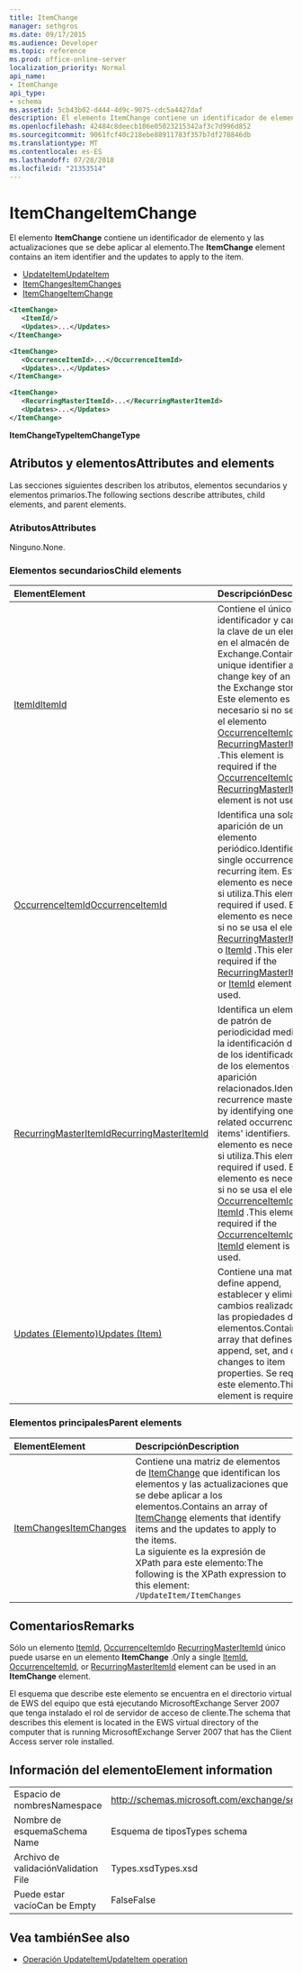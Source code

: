 ```yaml
---
title: ItemChange
manager: sethgros
ms.date: 09/17/2015
ms.audience: Developer
ms.topic: reference
ms.prod: office-online-server
localization_priority: Normal
api_name:
- ItemChange
api_type:
- schema
ms.assetid: 5cb43b02-d444-4d9c-9075-cdc5a4427daf
description: El elemento ItemChange contiene un identificador de elemento y las actualizaciones que se debe aplicar al elemento.
ms.openlocfilehash: 42484c8deecb106e05023215342af3c7d996d852
ms.sourcegitcommit: 9061fcf40c218ebe88911783f357b7df278846db
ms.translationtype: MT
ms.contentlocale: es-ES
ms.lasthandoff: 07/28/2018
ms.locfileid: "21353514"
---
```

# <a name="itemchange"></a><span data-ttu-id="1609a-103">ItemChange</span><span class="sxs-lookup"><span data-stu-id="1609a-103">ItemChange</span></span>

<span data-ttu-id="1609a-104">El elemento **ItemChange** contiene un identificador de elemento y las actualizaciones que se debe aplicar al elemento.</span><span class="sxs-lookup"><span data-stu-id="1609a-104">The **ItemChange** element contains an item identifier and the updates to apply to the item.</span></span> 
  
- [<span data-ttu-id="1609a-105">UpdateItem</span><span class="sxs-lookup"><span data-stu-id="1609a-105">UpdateItem</span></span>](updateitem.md) 
- [<span data-ttu-id="1609a-106">ItemChanges</span><span class="sxs-lookup"><span data-stu-id="1609a-106">ItemChanges</span></span>](itemchanges.md)
- [<span data-ttu-id="1609a-107">ItemChange</span><span class="sxs-lookup"><span data-stu-id="1609a-107">ItemChange</span></span>](itemchange.md)
  
```xml
<ItemChange>
   <ItemId/>
   <Updates>...</Updates>
</ItemChange>
```

```xml
<ItemChange>
   <OccurrenceItemId>...</OccurrenceItemId>
   <Updates>...</Updates>
</ItemChange>
```

```xml
<ItemChange>
   <RecurringMasterItemId>...</RecurringMasterItemId>
   <Updates>...</Updates>
</ItemChange>
```

<span data-ttu-id="1609a-108">**ItemChangeType**</span><span class="sxs-lookup"><span data-stu-id="1609a-108">**ItemChangeType**</span></span>

## <a name="attributes-and-elements"></a><span data-ttu-id="1609a-109">Atributos y elementos</span><span class="sxs-lookup"><span data-stu-id="1609a-109">Attributes and elements</span></span>

<span data-ttu-id="1609a-110">Las secciones siguientes describen los atributos, elementos secundarios y elementos primarios.</span><span class="sxs-lookup"><span data-stu-id="1609a-110">The following sections describe attributes, child elements, and parent elements.</span></span>
  
### <a name="attributes"></a><span data-ttu-id="1609a-111">Atributos</span><span class="sxs-lookup"><span data-stu-id="1609a-111">Attributes</span></span>

<span data-ttu-id="1609a-112">Ninguno.</span><span class="sxs-lookup"><span data-stu-id="1609a-112">None.</span></span>
  
### <a name="child-elements"></a><span data-ttu-id="1609a-113">Elementos secundarios</span><span class="sxs-lookup"><span data-stu-id="1609a-113">Child elements</span></span>

|<span data-ttu-id="1609a-114">**Element**</span><span class="sxs-lookup"><span data-stu-id="1609a-114">**Element**</span></span>|<span data-ttu-id="1609a-115">**Descripción**</span><span class="sxs-lookup"><span data-stu-id="1609a-115">**Description**</span></span>|
|:-----|:-----|
|[<span data-ttu-id="1609a-116">ItemId</span><span class="sxs-lookup"><span data-stu-id="1609a-116">ItemId</span></span>](itemid.md) <br/> |<span data-ttu-id="1609a-117">Contiene el único identificador y cambiar la clave de un elemento en el almacén de Exchange.</span><span class="sxs-lookup"><span data-stu-id="1609a-117">Contains the unique identifier and change key of an item in the Exchange store.</span></span> <span data-ttu-id="1609a-118">Este elemento es necesario si no se usa el elemento [OccurrenceItemId](occurrenceitemid.md) o [RecurringMasterItemId](recurringmasteritemid.md) .</span><span class="sxs-lookup"><span data-stu-id="1609a-118">This element is required if the [OccurrenceItemId](occurrenceitemid.md) or [RecurringMasterItemId](recurringmasteritemid.md) element is not used.</span></span>  <br/> |
|[<span data-ttu-id="1609a-119">OccurrenceItemId</span><span class="sxs-lookup"><span data-stu-id="1609a-119">OccurrenceItemId</span></span>](occurrenceitemid.md) <br/> |<span data-ttu-id="1609a-120">Identifica una sola aparición de un elemento periódico.</span><span class="sxs-lookup"><span data-stu-id="1609a-120">Identifies a single occurrence of a recurring item.</span></span> <span data-ttu-id="1609a-121">Este elemento es necesario si utiliza.</span><span class="sxs-lookup"><span data-stu-id="1609a-121">This element is required if used.</span></span> <span data-ttu-id="1609a-122">Este elemento es necesario si no se usa el elemento [RecurringMasterItemId](recurringmasteritemid.md) o [ItemId](itemid.md) .</span><span class="sxs-lookup"><span data-stu-id="1609a-122">This element is required if the [RecurringMasterItemId](recurringmasteritemid.md) or [ItemId](itemid.md) element is not used.</span></span>  <br/> |
|[<span data-ttu-id="1609a-123">RecurringMasterItemId</span><span class="sxs-lookup"><span data-stu-id="1609a-123">RecurringMasterItemId</span></span>](recurringmasteritemid.md) <br/> |<span data-ttu-id="1609a-124">Identifica un elemento de patrón de periodicidad mediante la identificación de uno de los identificadores de los elementos de su aparición relacionados.</span><span class="sxs-lookup"><span data-stu-id="1609a-124">Identifies a recurrence master item by identifying one of its related occurrence items' identifiers.</span></span> <span data-ttu-id="1609a-125">Este elemento es necesario si utiliza.</span><span class="sxs-lookup"><span data-stu-id="1609a-125">This element is required if used.</span></span> <span data-ttu-id="1609a-126">Este elemento es necesario si no se usa el elemento [OccurrenceItemId](occurrenceitemid.md) o [ItemId](itemid.md) .</span><span class="sxs-lookup"><span data-stu-id="1609a-126">This element is required if the [OccurrenceItemId](occurrenceitemid.md) or [ItemId](itemid.md) element is not used.</span></span>  <br/> |
|[<span data-ttu-id="1609a-127">Updates (Elemento)</span><span class="sxs-lookup"><span data-stu-id="1609a-127">Updates (Item)</span></span>](updates-item.md) <br/> |<span data-ttu-id="1609a-128">Contiene una matriz que define append, establecer y eliminar los cambios realizados en las propiedades de elementos.</span><span class="sxs-lookup"><span data-stu-id="1609a-128">Contains an array that defines append, set, and delete changes to item properties.</span></span> <span data-ttu-id="1609a-129">Se requiere este elemento.</span><span class="sxs-lookup"><span data-stu-id="1609a-129">This element is required.</span></span>  <br/> |
   
### <a name="parent-elements"></a><span data-ttu-id="1609a-130">Elementos principales</span><span class="sxs-lookup"><span data-stu-id="1609a-130">Parent elements</span></span>

|<span data-ttu-id="1609a-131">**Element**</span><span class="sxs-lookup"><span data-stu-id="1609a-131">**Element**</span></span>|<span data-ttu-id="1609a-132">**Descripción**</span><span class="sxs-lookup"><span data-stu-id="1609a-132">**Description**</span></span>|
|:-----|:-----|
|[<span data-ttu-id="1609a-133">ItemChanges</span><span class="sxs-lookup"><span data-stu-id="1609a-133">ItemChanges</span></span>](itemchanges.md) <br/> |<span data-ttu-id="1609a-134">Contiene una matriz de elementos de [ItemChange](itemchange.md) que identifican los elementos y las actualizaciones que se debe aplicar a los elementos.</span><span class="sxs-lookup"><span data-stu-id="1609a-134">Contains an array of [ItemChange](itemchange.md) elements that identify items and the updates to apply to the items.</span></span>  <br/> <span data-ttu-id="1609a-135">La siguiente es la expresión de XPath para este elemento:</span><span class="sxs-lookup"><span data-stu-id="1609a-135">The following is the XPath expression to this element:</span></span>  <br/>  `/UpdateItem/ItemChanges` <br/> |
   
## <a name="remarks"></a><span data-ttu-id="1609a-136">Comentarios</span><span class="sxs-lookup"><span data-stu-id="1609a-136">Remarks</span></span>

<span data-ttu-id="1609a-137">Sólo un elemento [ItemId](itemid.md), [OccurrenceItemId](occurrenceitemid.md)o [RecurringMasterItemId](recurringmasteritemid.md) único puede usarse en un elemento **ItemChange** .</span><span class="sxs-lookup"><span data-stu-id="1609a-137">Only a single [ItemId](itemid.md), [OccurrenceItemId](occurrenceitemid.md), or [RecurringMasterItemId](recurringmasteritemid.md) element can be used in an **ItemChange** element.</span></span> 
  
<span data-ttu-id="1609a-138">El esquema que describe este elemento se encuentra en el directorio virtual de EWS del equipo que está ejecutando MicrosoftExchange Server 2007 que tenga instalado el rol de servidor de acceso de cliente.</span><span class="sxs-lookup"><span data-stu-id="1609a-138">The schema that describes this element is located in the EWS virtual directory of the computer that is running MicrosoftExchange Server 2007 that has the Client Access server role installed.</span></span>
  
## <a name="element-information"></a><span data-ttu-id="1609a-139">Información del elemento</span><span class="sxs-lookup"><span data-stu-id="1609a-139">Element information</span></span>

|||
|:-----|:-----|
|<span data-ttu-id="1609a-140">Espacio de nombres</span><span class="sxs-lookup"><span data-stu-id="1609a-140">Namespace</span></span>  <br/> |http://schemas.microsoft.com/exchange/services/2006/types  <br/> |
|<span data-ttu-id="1609a-141">Nombre de esquema</span><span class="sxs-lookup"><span data-stu-id="1609a-141">Schema Name</span></span>  <br/> |<span data-ttu-id="1609a-142">Esquema de tipos</span><span class="sxs-lookup"><span data-stu-id="1609a-142">Types schema</span></span>  <br/> |
|<span data-ttu-id="1609a-143">Archivo de validación</span><span class="sxs-lookup"><span data-stu-id="1609a-143">Validation File</span></span>  <br/> |<span data-ttu-id="1609a-144">Types.xsd</span><span class="sxs-lookup"><span data-stu-id="1609a-144">Types.xsd</span></span>  <br/> |
|<span data-ttu-id="1609a-145">Puede estar vacío</span><span class="sxs-lookup"><span data-stu-id="1609a-145">Can be Empty</span></span>  <br/> |<span data-ttu-id="1609a-146">False</span><span class="sxs-lookup"><span data-stu-id="1609a-146">False</span></span>  <br/> |
   
## <a name="see-also"></a><span data-ttu-id="1609a-147">Vea también</span><span class="sxs-lookup"><span data-stu-id="1609a-147">See also</span></span>

- [<span data-ttu-id="1609a-148">Operación UpdateItem</span><span class="sxs-lookup"><span data-stu-id="1609a-148">UpdateItem operation</span></span>](updateitem-operation.md)

